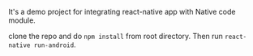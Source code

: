 It's a demo project for integrating react-native app with Native code module.

clone the repo and do `npm install` from root directory.
Then run `react-native run-android`.

